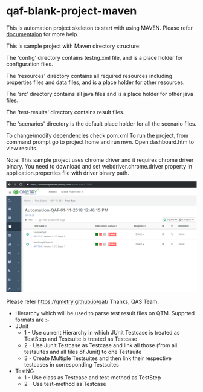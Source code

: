 # qaf-blank-project-maven

This is automation project skeleton to start with using MAVEN. Please refer [documentaion](https://qmetry.github.io/qaf/) for more help.


This is sample project with Maven directory structure:
 
The 'config' directory contains testng.xml file, and is a place holder for configuration files.

The 'resources' directory contains all required resources including properties files and data files, and is a place holder for other resources.

The 'src' directory contains all java files and is a place holder for other java files.

The 'test-results' directory contains result files.

The 'scenarios' directory is the default place holder for all the scenario files. 


To change/modify dependencies check pom.xml
To run the project, from command prompt go to project home and run mvn. Open dashboard.htm to view results.

Note: This sample project uses chrome driver and it requires chrome driver binary.
You need to download and set webdriver.chrome.driver property in application.properties file with driver binary path.

![Test Results](qtm-result.png?raw=true "Title")

Please refer https://qmetry.github.io/qaf/ 
Thanks,
QAS Team.

* Hierarchy which will be used to parse test result files on QTM. Supprted formats are :-
* JUnit 
  * 1 - Use current Hierarchy in which JUnit Testcase is treated as TestStep and Testsuite is treated as Testcase
  * 2 - Use Junit Testcase as Testcase and link all those (from all testsuites and all files of Junit) to one Testsuite
  * 3 - Create Multiple Testsuites and then link their respective testcases in corresponding Testsuites
* TestNG
  * 1 - Use class as Testcase and test-method as TestStep
  * 2 - Use test-method as Testcase
